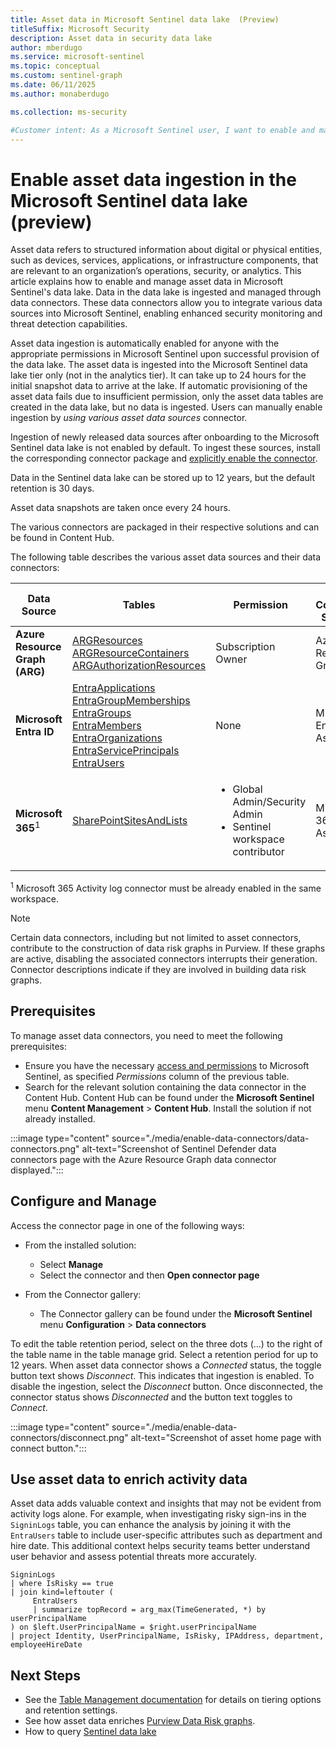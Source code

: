 ```yaml
---  
title: Asset data in Microsoft Sentinel data lake  (Preview)
titleSuffix: Microsoft Security  
description: Asset data in security data lake 
author: mberdugo  
ms.service: microsoft-sentinel  
ms.topic: conceptual
ms.custom: sentinel-graph
ms.date: 06/11/2025
ms.author: monaberdugo  

ms.collection: ms-security

#Customer intent: As a Microsoft Sentinel user, I want to enable and manage data connectors in the Microsoft Sentinel data lake so that I can ingest and analyze security-related data from various sources.
---
```


# Enable asset data ingestion in the Microsoft Sentinel data lake (preview)

Asset data refers to structured information about digital or physical entities, such as devices, services, applications, or infrastructure components, that are relevant to an organization’s operations, security, or analytics. This article explains how to enable and manage asset data in Microsoft Sentinel's data lake. Data in the data lake is ingested and managed through data connectors. These data connectors allow you to integrate various data sources into Microsoft Sentinel, enabling enhanced security monitoring and threat detection capabilities.

Asset data ingestion is automatically enabled for anyone with the appropriate permissions in Microsoft Sentinel upon successful provision of the data lake. The asset data is ingested into the Microsoft Sentinel data lake tier only (not in the analytics tier). It can take up to 24 hours for the initial snapshot data to arrive at the lake. If automatic provisioning of the asset data fails due to insufficient permission, only the asset data tables are created in the data lake, but no data is ingested. Users can manually enable ingestion by *using various asset data sources* connector.

Ingestion of newly released data sources after onboarding to the Microsoft Sentinel data lake is not enabled by default. To ingest these sources, install the corresponding connector package and [explicitly enable the connector](#configure-and-manage).

Data in the Sentinel data lake can be stored up to 12 years, but the default retention is 30 days.

Asset data snapshots are taken once every 24 hours.

The various connectors are packaged in their respective solutions and can be found in Content Hub.

The following table describes the various asset data sources and their data connectors:

| Data Source | Tables | Permission | Data Connector Solution |
|-------------|--------|------------|------------------------|
| **Azure Resource Graph (ARG)** | [ARGResources](./asset-data-tables.md#argresources) <br> [ARGResourceContainers](./asset-data-tables.md#argresourcecontainers) <br> [ARGAuthorizationResources](./asset-data-tables.md#argauthorizationresources) | Subscription Owner | Azure Resource Graph  |
| **Microsoft Entra ID** | [EntraApplications](./asset-data-tables.md#entraapplications) <br> [EntraGroupMemberships](./asset-data-tables.md#entragroupmemberships) <br> [EntraGroups](./asset-data-tables.md#entragroups) <br> [EntraMembers](./asset-data-tables.md#entramembers) <br> [EntraOrganizations](./asset-data-tables.md#entraorganizations) <br> [EntraServicePrincipals](./asset-data-tables.md#entraserviceprincipals) <br> [EntraUsers](./asset-data-tables.md#entrausers) | None | Microsoft Entra ID Asset |
| **Microsoft 365**<sup>1</sup> | [SharePointSitesAndLists](./asset-data-tables.md#sharepointsitesandlists) | <ul> <li> Global Admin/Security Admin</li> <li> Sentinel workspace contributor</li> </ul> | Microsoft 365 Assets  |

<sup>1</sup> Microsoft 365 Activity log connector must be already enabled in the same workspace.

> [!NOTE]
> Certain data connectors, including but not limited to asset connectors, contribute to the construction of data risk graphs in Purview. If these graphs are active, disabling the associated connectors interrupts their generation. Connector descriptions indicate if they are involved in building data risk graphs.

## Prerequisites

To manage asset data connectors, you need to meet the following prerequisites:

- Ensure you have the necessary [access and permissions](../roles.md#microsoft-sentinel-roles-permissions-and-allowed-actions) to Microsoft Sentinel, as specified *Permissions* column of the previous table.
- Search for the relevant solution containing the data connector in the Content Hub. Content Hub can be found under the **Microsoft Sentinel** menu **Content Management** > **Content Hub**. Install the solution if not already installed.  

:::image type="content" source="./media/enable-data-connectors/data-connectors.png" alt-text="Screenshot of Sentinel Defender data connectors page with the Azure Resource Graph data connector displayed.":::

## Configure and Manage

Access the connector page in one of the following ways:

- From the installed solution:
  - Select **Manage**
  - Select the connector and then **Open connector page**

- From the Connector gallery:
  - The Connector gallery can be found under the **Microsoft Sentinel** menu **Configuration** > **Data connectors**

To edit the table retention period, select on the three dots (…) to the right of the table name in the table manage grid. Select a retention period for up to 12 years.
When asset data connector shows a *Connected* status, the toggle button text shows *Disconnect*. This indicates that ingestion is enabled. To disable the ingestion, select the *Disconnect* button. Once disconnected, the connector status shows *Disconnected* and the button text toggles to *Connect*.

:::image type="content" source="./media/enable-data-connectors/disconnect.png" alt-text="Screenshot of asset home page with connect button.":::

## Use asset data to enrich activity data

Asset data adds valuable context and insights that may not be evident from activity logs alone.
For example, when investigating risky sign-ins in the `SigninLogs` table, you can enhance the analysis by joining it with the `EntraUsers` table to include user-specific attributes such as department and hire date. This additional context helps security teams better understand user behavior and assess potential threats more accurately.

```kql
SigninLogs
| where IsRisky == true
| join kind=leftouter (
     EntraUsers
     | summarize topRecord = arg_max(TimeGenerated, *) by userPrincipalName
) on $left.UserPrincipalName = $right.userPrincipalName
| project Identity, UserPrincipalName, IsRisky, IPAddress, department, employeeHireDate
```

## Next Steps

- See the [Table Management documentation](./asset-data-tables.md) for details on tiering options and retention settings.
- See how asset data enriches [Purview Data Risk graphs](/graph/security-datasecurityandgovernance-overview).
- How to query [Sentinel data lake](../datalake/sentinel-lake-overview.md#flexible-querying-with-kusto-query-language)
